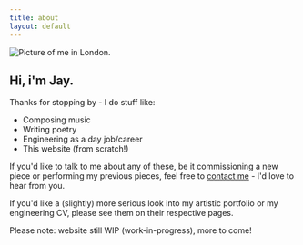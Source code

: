 ```yaml
---
title: about
layout: default
---
```


<!-- # {{ page.title }} -->

<!-- Content is written in [Markdown](https://learnxinyminutes.com/docs/markdown/).
Plain text format allows you to focus on your **content**. -->

<!--
You can use HTML elements in Markdown, such as the comment element, and they won't
be affected by a markdown parser. However, if you create an HTML element in your
markdown file, you cannot use markdown syntax within that element's contents.
-->

<section style="scroll-snap-align: start;">
  <div class="grid-container">
    <div class="grid-container-profile">
      <img src="{{ site.url }}/assets/img/profile.jpg" alt="Picture of me in London." class="profile-pic" />
    </div> <!--grid-container-profile-->
    <div class="grid-container-text">
      <h2>Hi, i'm Jay.</h2>
      <p>
      Thanks for stopping by - I do stuff like:
      <ul>
        <li>Composing music</li>
        <li>Writing poetry</li>
        <li>Engineering as a day job/career</li>
        <li>This website (from scratch!)</li>
      </ul>
      </p>
    </div> <!--grid-container-text-->
  </div>
</section>

<!-- <section>
  <div class="grid-container-text">
    <p>
    Hey, thanks for stopping by! I'm Jay, and I do stuff like:
      <ul>
        <li>Composing music</li>
        <li>Writing poetry</li>
        <li>Engineering as a day job/career</li>
        <li>This website (from scratch!)</li>
      </ul>
    </p>
  </div>
</section> -->

<section>
  <div class="grid-container-text">
    <p>
    If you'd like to talk to me about any of these, be it commissioning a new piece or performing my previous pieces, feel free to <a href="{{ site.url }}/contacts">contact me</a> - I'd love to hear from you.
    </p>
  </div>
</section>

<section>
  <div class="grid-container-text">
    <p>
    If you'd like a (slightly) more serious look into my artistic portfolio or my engineering CV, please see them on their respective pages.
    </p>
  </div>
</section>

<section>
  <div class="grid-container-text">
    <p>
    Please note: website still WIP (work-in-progress), more to come!
    </p>
  </div>
</section>

<!--
Himenaeos sollicitudin nunc tempus eu dui nullam lorem rutrum! Torquent justo habitasse fames pretium eget maximus laoreet laoreet. Vitae odio gravida orci condimentum non augue odio tellus. Urna pellentesque adipiscing erat feugiat torquent nullam. Nunc congue leo adipiscing a gravida ac. Arcu potenti varius torquent congue luctus.

Ullamcorper vehicula auctor orci commodo cras vehicula. Mollis ac habitasse netus primis commodo tempus. Quam commodo magnis potenti amet viverra orci fermentum. Tellus eu facilisi commodo aliquet vitae enim proin quis. Eu viverra sollicitudin urna orci nulla; posuere platea accumsan. Donec tincidunt lobortis ultricies, quam maecenas rutrum curae.

Parturient suscipit pulvinar erat sociosqu purus. Dapibus netus ullamcorper donec venenatis faucibus faucibus proin risus. Parturient pellentesque platea tristique tortor eros sed etiam. Donec sed dui est fames platea. Curabitur libero dapibus commodo natoque lacinia erat morbi aliquet. Eros nec ut pharetra morbi justo enim nostra.

Lobortis semper bibendum ridiculus sociosqu donec arcu finibus. Sed tortor litora ante lectus egestas senectus vulputate. Blandit per ultrices, consequat etiam aenean ornare pretium sociosqu vestibulum. Vivamus nec nibh erat etiam quis luctus sem aenean suspendisse. Alacinia ultrices ridiculus erat finibus eleifend dapibus ultricies. Eu aliquam aliquam interdum suspendisse bibendum malesuada nullam a.

Fermentum imperdiet suspendisse curae, integer sodales malesuada. Enim velit neque imperdiet magnis imperdiet tellus semper interdum. Rutrum malesuada vulputate nisi placerat, posuere finibus tempus! Leo ante primis congue litora tellus placerat dui conubia. Torquent consequat ultrices condimentum hac sociosqu velit. Enim commodo inceptos laoreet massa quisque quam bibendum tempus. Interdum nec tellus varius litora quisque tristique. Facilisis mattis dui ultricies id; taciti maecenas fames taciti. Dapibus facilisi non id blandit conubia.

Varius gravida pharetra viverra neque proin. Enim dapibus ullamcorper consectetur; etiam torquent magna curabitur nullam. Viverra viverra lacus nunc odio accumsan amet ex turpis. Cursus etiam maecenas vitae efficitur dolor? Laoreet potenti taciti fusce urna proin montes neque ridiculus viverra. Maximus nisl mollis enim curae tincidunt.

Cras ac integer nulla montes sapien elit vitae. Iaculis cras conubia amet consequat nisi cursus libero elementum. Erat netus porta auctor ullamcorper nascetur maecenas justo curabitur. Hendrerit volutpat sem efficitur id vulputate mattis ex adipiscing. Ullamcorper fames mattis ultrices maximus proin quisque elit adipiscing phasellus. Iaculis aenean nibh porta curae varius ipsum? Luctus adipiscing a eleifend risus pharetra condimentum elit. Sem vulputate semper tortor id lacus at porttitor ante in. Odio vitae vivamus nisi efficitur id; hendrerit natoque torquent. Purus purus per aliquam quisque ante. -->